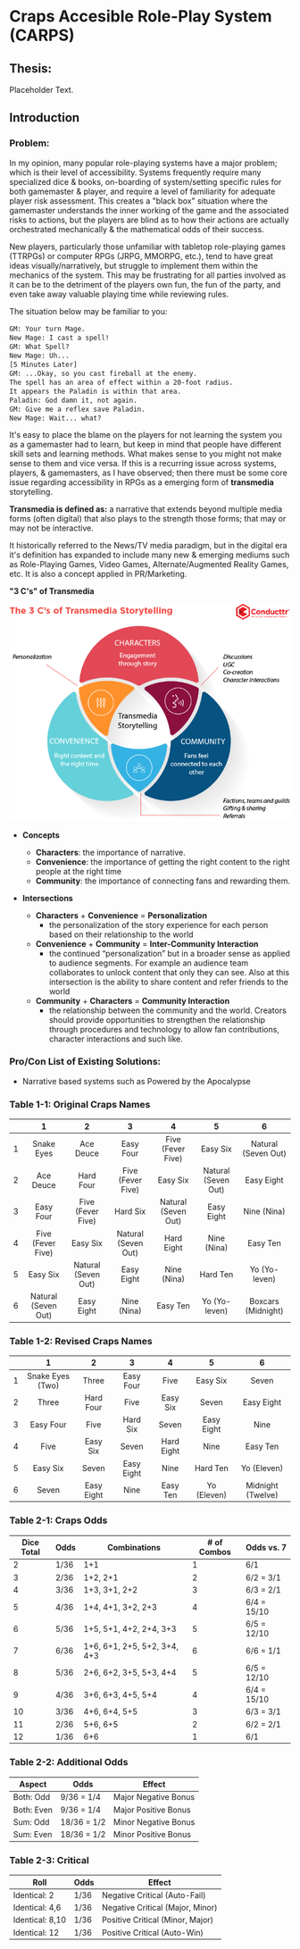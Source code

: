 # Craps Accesible Role-Play System (CARPS)

## Thesis:
Placeholder Text.

## Introduction
### Problem:
In my opinion, many popular role-playing systems have a major problem; which is their level of accessibility. Systems frequently require many specialized dice & books, on-boarding of system/setting specific rules for both gamemaster & player, and require a level of familiarity for adequate player risk assessment. This creates a "black box" situation where the gamemaster understands the inner working of the game and the associated risks to actions, but the players are blind as to how their actions are actually orchestrated mechanically & the mathematical odds of their success.

New players, particularly those unfamiliar with tabletop role-playing games (TTRPGs) or computer RPGs (JRPG, MMORPG, etc.), tend to have great ideas visually/narratively, but struggle to implement them within the mechanics of the system. This may be frustrating for all parties involved as it can be to the detriment of the players own fun, the fun of the party, and even take away valuable playing time while reviewing rules.

The situation below may be familiar to you:

    GM: Your turn Mage.
    New Mage: I cast a spell!
    GM: What Spell?
    New Mage: Uh...
    [5 Minutes Later]
    GM: ...Okay, so you cast fireball at the enemy.
    The spell has an area of effect within a 20-foot radius.
    It appears the Paladin is within that area.
    Paladin: God damn it, not again.
    GM: Give me a reflex save Paladin.
    New Mage: Wait... what?

It's easy to place the blame on the players for not learning the system you as a gamemaster had to learn, but keep in mind that people have different skill sets and learning methods. What makes sense to you might not make sense to them and vice versa. If this is a recurring issue across systems, players, & gamemasters, as I have observed; then there must be some core issue regarding accessibility in RPGs as a emerging form of **transmedia** storytelling.

**Transmedia is defined as:** a narrative that extends beyond multiple media forms (often digital) that also plays to the strength those forms; that may or may not be interactive.

It historically referred to the News/TV media paradigm, but in the digital era it's definition has expanded to include many new & emerging mediums such as Role-Playing Games, Video Games, Alternate/Augmented Reality Games, etc. It is also a concept applied in PR/Marketing.

**"3 C's" of Transmedia**

![Transmedia Venn Diagram](/images/the-three-Cs-of-transmedia-storytelling.jpg)
- **Concepts**
  - **Characters**: the importance of narrative.
  - **Convenience**: the importance of getting the right content to the right people at the right time
  - **Community**: the importance of connecting fans and rewarding them.


- **Intersections**
  - **Characters** + **Convenience** = **Personalization**
    - the personalization of the story experience for each person based on their relationship to the world
  - **Convenience** + **Community** = **Inter-Community Interaction**
    - the continued “personalization” but in a broader sense as applied to audience segments. For example an audience team collaborates to unlock content that only they can see. Also at this intersection is the ability to share content and refer friends to the world
  - **Community** + **Characters** = **Community Interaction**
    - the relationship between the community and the world. Creators should provide opportunities to strengthen the relationship through procedures and technology to allow fan contributions, character interactions and such like.


### Pro/Con List of Existing Solutions:

- Narrative based systems such as Powered by the Apocalypse

### Table 1-1: Original Craps Names
|   |          1          |          2          |          3          |          4          |          5          |          6          |
|:-:|:-------------------:|:-------------------:|:-------------------:|:-------------------:|:-------------------:|:-------------------:|
| 1 |      Snake Eyes     |      Ace Deuce      |      Easy Four      |  Five (Fever Five)  |       Easy Six      | Natural (Seven Out) |
| 2 |       Ace Deuce     |      Hard Four      |   Five (Fever Five) |       Easy Six      | Natural (Seven Out) |      Easy Eight     |
| 3 |       Easy Four     |   Five (Fever Five) |       Hard Six      | Natural (Seven Out) |      Easy Eight     |      Nine (Nina)    |
| 4 |   Five (Fever Five) |       Easy Six      | Natural (Seven Out) |      Hard Eight     |      Nine (Nina)    |       Easy Ten      |
| 5 |       Easy Six      | Natural (Seven Out) |      Easy Eight     |      Nine (Nina)    |       Hard Ten      |     Yo (Yo-leven)   |
| 6 | Natural (Seven Out) |      Easy Eight     |     Nine (Nina)     |       Easy Ten      |    Yo (Yo-leven)    |  Boxcars (Midnight) |

### Table 1-2: Revised Craps Names
|   |         1        |      2     |      3     |      4     |      5      |         6         |
|:-:|:----------------:|:----------:|:----------:|:----------:|:-----------:|:-----------------:|
| 1 | Snake Eyes (Two) |    Three   |  Easy Four |    Five    |   Easy Six  |       Seven       |
| 2 |       Three      |  Hard Four |    Five    |  Easy Six  |    Seven    |     Easy Eight    |
| 3 |     Easy Four    |    Five    |  Hard Six  |    Seven   |  Easy Eight |        Nine       |
| 4 |       Five       |  Easy Six  |    Seven   | Hard Eight |     Nine    |      Easy Ten     |
| 5 |     Easy Six     |    Seven   | Easy Eight |    Nine    |   Hard Ten  |    Yo (Eleven)    |
| 6 |       Seven      | Easy Eight |    Nine    |  Easy Ten  | Yo (Eleven) | Midnight (Twelve) |

### Table 2-1: Craps Odds
| Dice Total | Odds |         Combinations         | # of Combos |  Odds vs. 7 |
|------------|------|------------------------------|-------------|-------------|
| 2          | 1/36 | 1+1                          |      1      | 6/1         |
| 3          | 2/36 | 1+2, 2+1                     |      2      | 6/2 = 3/1   |
| 4          | 3/36 | 1+3, 3+1, 2+2                |      3      | 6/3 = 2/1   |
| 5          | 4/36 | 1+4, 4+1, 3+2, 2+3           |      4      | 6/4 = 15/10 |
| 6          | 5/36 | 1+5, 5+1, 4+2, 2+4, 3+3      |      5      | 6/5 = 12/10 |
| 7          | 6/36 | 1+6, 6+1, 2+5, 5+2, 3+4, 4+3 |      6      | 6/6 = 1/1   |
| 8          | 5/36 | 2+6, 6+2, 3+5, 5+3, 4+4      |      5      | 6/5 = 12/10 |
| 9          | 4/36 | 3+6, 6+3, 4+5, 5+4           |      4      | 6/4 = 15/10 |
| 10         | 3/36 | 4+6, 6+4, 5+5                |      3      | 6/3 = 3/1   |
| 11         | 2/36 | 5+6, 6+5                     |      2      | 6/2 = 2/1   |
| 12         | 1/36 | 6+6                          |      1      | 6/1         |

### Table 2-2: Additional Odds

| Aspect             | Odds        | Effect               |
|--------------------|-------------|----------------------|
| Both: Odd          | 9/36 = 1/4  | Major Negative Bonus |
| Both: Even         | 9/36 = 1/4  | Major Positive Bonus |
| Sum: Odd           | 18/36 = 1/2 | Minor Negative Bonus |
| Sum: Even          | 18/36 = 1/2 | Minor Positive Bonus |

### Table 2-3: Critical

| Roll            | Odds | Effect                           |
|-----------------|------|----------------------------------|
| Identical: 2    | 1/36 | Negative Critical (Auto-Fail)    |
| Identical: 4,6  | 1/36 | Negative Critical (Major, Minor) |
| Identical: 8,10 | 1/36 | Positive Critical (Minor, Major) |
| Identical: 12   | 1/36 | Positive Critical (Auto-Win)     |
